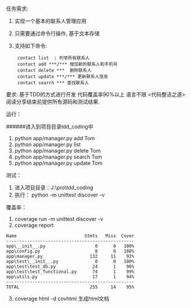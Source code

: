 任务需求:

1. 实现一个基本的联系人管理应用
2. 只需要通过命令行操作, 基于文本存储
3. 支持如下命令: 

        contact list  : 列举所有联系人
        contact add ***/*** 增加新的联系人和手机号
        contact delete ***  删除联系人
        contact update ***/*** 更新联系人信息
        contact search *** 查找联系人

要求:
   基于TDD的方式进行开发
   代码覆盖率90%以上
   语言不限
   <代码整洁之道>阅读分享结束前提供所有源码和测试结果.
   
运行：

######进入到项目目录tdd_coding中
1. python app/manager.py add Tom
2. python app/manager.py list
3. python app/manager.py delete Tom
4. python app/manager.py search Tom
5. python app/manager.py update Tom
   

测试：
1. 进入项目目录：J:\pro\tdd_coding
2. 执行： python -m unittest discover -v

覆盖率：
1. coverage run -m unittest discover -v
2. coverage report
```
Name                          Stmts   Miss  Cover
-------------------------------------------------
app\__init__.py                   0      0   100%
app\config.py                     8      0   100%
app\manager.py                  132     11    92%
app\test\__init__.py              0      0   100%
app\test\test_db.py              24      1    96%
app\test\test_functional.py      74      1    99%
app\utils.py                     17      1    94%
-------------------------------------------------
TOTAL                           255     14    95%
```
3. coverage html -d covhtml  生成html文档